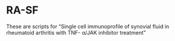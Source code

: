 # RA-SF
These are scripts for “Single cell immunoprofile of synovial fluid in rheumatoid arthritis with TNF- α/JAK inhibitor treatment”
